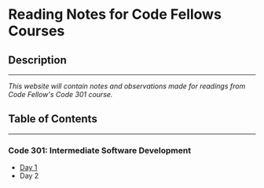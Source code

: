 # Reading Notes for Code Fellows Courses
## Description 
***
*This website will contain notes and observations made for readings from Code Fellow's Code 301 course.*

## Table of Contents
***
### Code 301: Intermediate Software Development
* [Day 1](./Code-301/1.md)
* Day 2